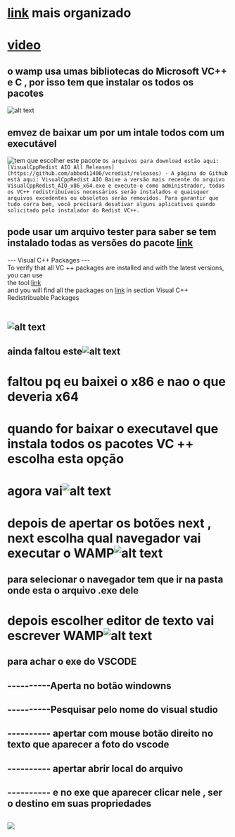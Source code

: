 # [link](https://wampserver.aviatechno.net/) mais organizado
# [video](https://youtu.be/QXVyCunZN2s?si=bbsl2dT7mpSGno9f)
## o wamp usa umas bibliotecas do Microsoft VC++ e C , por isso tem que instalar os todos os pacotes
![alt text](./instalarWAMP/image.png)
## emvez de baixar um por um intale todos com um executável
![tem que escolher este pacote](./instalarWAMP/image-3.png)
`Os arquivos para download estão aqui: [VisualCppRedist AIO All Releases](https://github.com/abbodi1406/vcredist/releases) - A página do Github está aqui: VisualCppRedist AIO
Baixe a versão mais recente do arquivo VisualCppRedist_AIO_x86_x64.exe e execute-o como administrador, todos os VC++ redistribuíveis necessários serão instalados e quaisquer arquivos excedentes ou obsoletos serão removidos. Para garantir que tudo corra bem, você precisará desativar alguns aplicativos quando solicitado pelo instalador do Redist VC++.`
## pode usar um arquivo tester para saber se tem instalado todas as versões do pacote [link](https://wampserver.aviatechno.net/)
--- Visual C++ Packages ---<br/>
To verify that all VC ++ packages are installed and with the latest versions, you can use<br/>
the tool:[link](https://wampserver.aviatechno.net/files/tools/check_vcredist.exe)<br/>
and you will find all the packages on [link](https://wampserver.aviatechno.net/) in section Visual C++ Redistribuable Packages<br/>
<br/>

## ![alt text](./instalarWAMP/image-1.png)

## ainda faltou este![alt text](./instalarWAMP/image-2.png)

# faltou pq eu baixei o x86 e nao o que deveria x64  
# quando for baixar o executavel que instala todos os pacotes VC ++ escolha esta opção

# agora vai![alt text](./instalarWAMP/image-4.png)

# depois de apertar os botões next , next escolha qual navegador vai executar o WAMP![alt text](./instalarWAMP/image-5.png)
## para selecionar o navegador tem que ir na pasta onde esta o arquivo .exe dele 
# depois escolher editor de texto vai escrever WAMP![alt text](./instalarWAMP/image-6.png)
## para achar o exe do VSCODE
## ----------Aperta no botão windowns
## ----------Pesquisar pelo nome do visual studio 
## ---------- apertar com mouse botão direito no texto que aparecer a foto do vscode
## ---------- apertar abrir local do arquivo
## ---------- e no exe que aparecer clicar nele , ser o destino em suas propriedades
## ![](./instalarWAMP/PROXIMOS_PASSOS.png)
